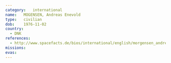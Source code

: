 ```yaml
---
category:	international
name:	MOGENSEN, Andreas Enevold
type:	civilian
dob:	1976-11-02
country:
  - DNK
references:
  - http://www.spacefacts.de/bios/international/english/morgensen_andreas.htm
missions:
evas:
---
```

